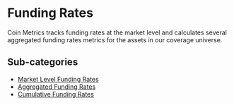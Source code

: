 # Funding Rates

Coin Metrics tracks funding rates at the market level and calculates several aggregated funding rates metrics for the assets in our coverage universe.

## Sub-categories
* [Market Level Funding Rates](/futures-funding-rates.md)
* [Aggregated Funding Rates](/aggregated-futures-funding-rates.md)
* [Cumulative Funding Rates](/cumulative-futures-funding-rates.md)